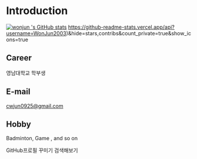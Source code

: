 # Introduction

[![wonjun 's GitHub stats](https://github-readme-stats.vercel.app/api?username=WonJun2003)](https://github.com/WonJun2003/github-readme-stats)
https://github-readme-stats.vercel.app/api?username=WonJun2003)&hide=stars,contribs&count_private=true&show_icons=true

## Career
영남대학교 학부생

## E-mail
cwjun0925@gmail.com

## Hobby
Badminton, Game , and so on

GitHub프로필 꾸미기 검색해보기
